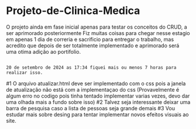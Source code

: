 # Projeto-de-Clinica-Medica
O projeto ainda em fase inicial apenas para testar os conceitos do CRUD, a ser aprimorado posteriormente
Fiz muitas coisas para chegar nesse estagio em apenas 1 dia de correria e sacrificio para entregar o trabalho, mas  acredito que depois de ser totalmente implementado e aprimorado será uma otima adição ao portifolio.

                                                                                                  20 de setembro de 2024 as 17:34 fiquei mais ou menos 7 horas para realizar isso. 

#1 O arquivo atualizar.html deve ser implementado com o css pois a janela de atualização não está com a implementaçao do css (Provavelmente é algum erro no codigo pois tinha tentado implementar varias vezes, devo dar uma olhada mais a fundo sobre isso)
#2 Talvez seja interessante deixar uma barra de pesquisa caso a lista de pessoas seja grande demais
#3 Vou estudar mais sobre desing para tentar implementar novos efeitos visuais ao site. 

